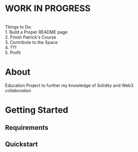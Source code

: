 <h1> WORK IN PROGRESS </h1><br>
Things to Do:<br>
1. Build a Proper README page<br>
2. Finish Patrick's Course<br>
3. Contribute to the Space<br>
4. ???<br>
5. Profit

# About

Education Project to further my knowledge of Solidity and Web3 collaboration

# Getting Started

## Requirements 

## Quickstart